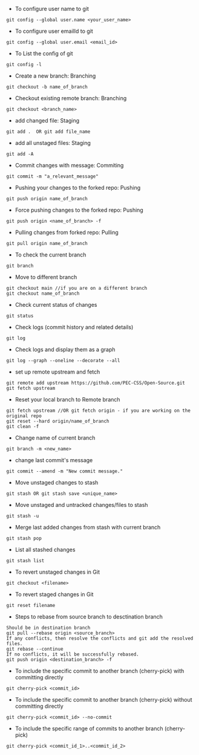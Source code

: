- To configure user name to git
``` 
git config --global user.name <your_user_name>
```

- To configure user emailId to git
``` 
git config --global user.email <email_id>
```

- To List the config of git
``` 
git config -l 
```

- Create a new branch: Branching
``` 
git checkout -b name_of_branch 
```

- Checkout existing remote branch: Branching
``` 
git checkout <branch_name> 
```

- add changed file: Staging
``` 
git add .  OR git add file_name 
```

- add all unstaged files: Staging
``` 
git add -A 
```

- Commit changes with message: Commiting
``` 
git commit -m "a_relevant_message"
```

- Pushing your changes to the forked repo: Pushing
``` 
git push origin name_of_branch
```

- Force pushing changes to the forked repo: Pushing
``` 
git push origin <name_of_branch> -f
```

- Pulling changes from forked repo: Pulling
``` 
git pull origin name_of_branch
```

- To check the current branch 
``` 
git branch
```

- Move to different branch
``` 
git checkout main //if you are on a different branch
git checkout name_of_branch
```

- Check current status of changes
```
git status
```

- Check logs (commit history and related details)
```
git log
```

- Check logs and display them as a graph
```
git log --graph --oneline --decorate --all
```

- set up remote upstream and fetch
```
git remote add upstream https://github.com/PEC-CSS/Open-Source.git
git fetch upstream
```

- Reset your local branch to Remote branch
```
git fetch upstream //OR git fetch origin - if you are working on the original repo
git reset --hard origin/name_of_branch
git clean -f
```

- Change name of current branch
```
git branch -m <new_name> 
```

- change last commit's message
``` 
git commit --amend -m "New commit message."
```

- Move unstaged changes to stash
```
git stash OR git stash save <unique_name>
```

- Move unstaged and untracked changes/files to stash
```
git stash -u
```

- Merge last added changes from stash with current branch
```
git stash pop
```

- List all stashed changes
```
git stash list
```

- To revert unstaged changes in Git
```
git checkout <filename>
```

- To revert staged changes in Git
```
git reset filename
```

- Steps to rebase from source branch to desctination branch
```
Should be in destination branch
git pull --rebase origin <source_branch>
If any conflicts, then resolve the conflicts and git add the resolved files.
git rebase --continue
If no conflicts, it will be successfully rebased.
git push origin <destination_branch> -f
```

- To include the specific commit to another branch (cherry-pick) with committing directly
```
git cherry-pick <commit_id>
```

- To include the specific commit to another branch (cherry-pick) without committing directly
```
git cherry-pick <commit_id> --no-commit
```

- To include the specific range of commits to another branch (cherry-pick) 
```
git cherry-pick <commit_id_1>..<commit_id_2>
```